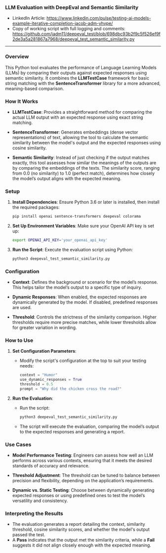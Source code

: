 ### LLM Evaluation with DeepEval and Semantic Similarity

- LinkedIn Article: https://www.linkedin.com/pulse/testing-ai-models-example-iterative-completion-jacob-adm-yhvpe/
- Copy of working script with full logging and comments: https://github.com/jadm11/deepeval_test/blob/698dbc93b2f9c5f526ef9f2de3a5a281867a7968/deepeval_test_semantic_similarity.py

---

### Overview

This Python tool evaluates the performance of Language Learning Models (LLMs) by comparing their outputs against expected responses using semantic similarity. It combines the **LLMTestCase** framework for basic string matching with the **SentenceTransformer** library for a more advanced, meaning-based comparison.

### How It Works

- **LLMTestCase**: Provides a straightforward method for comparing the actual LLM output with an expected response using exact string matching.

- **SentenceTransformer**: Generates embeddings (dense vector representations) of text, allowing the tool to calculate the semantic similarity between the model's output and the expected responses using cosine similarity.

- **Semantic Similarity**: Instead of just checking if the output matches exactly, this tool assesses how similar the meanings of the outputs are by comparing the embeddings of the texts. The similarity score, ranging from 0.0 (no similarity) to 1.0 (perfect match), determines how closely the model’s output aligns with the expected meaning.

### Setup

1. **Install Dependencies**:
   Ensure Python 3.6 or later is installed, then install the required packages:
   ```bash
   pip install openai sentence-transformers deepeval colorama
   ```

2. **Set Up Environment Variables**:
   Make sure your OpenAI API key is set up:
   ```bash
   export OPENAI_API_KEY='your_openai_api_key'
   ```

3. **Run the Script**:
   Execute the evaluation script using Python:
   ```bash
   python3 deepeval_test_semantic_similarity.py
   ```

### Configuration

- **Context**: Defines the background or scenario for the model’s response. This helps tailor the model’s output to a specific type of inquiry.
  
- **Dynamic Responses**: When enabled, the expected responses are dynamically generated by the model. If disabled, predefined responses are used.

- **Threshold**: Controls the strictness of the similarity comparison. Higher thresholds require more precise matches, while lower thresholds allow for greater variation in wording.

### How to Use

1. **Set Configuration Parameters**:
   - Modify the script's configuration at the top to suit your testing needs:
     ```python
     context = "Humor"
     use_dynamic_responses = True
     threshold = 0.5
     prompt = "Why did the chicken cross the road?"
     ```

2. **Run the Evaluation**:
   - Run the script:
     ```bash
     python3 deepeval_test_semantic_similarity.py
     ```

   - The script will execute the evaluation, comparing the model’s output to the expected responses and generating a report.

### Use Cases

- **Model Performance Testing**: Engineers can assess how well an LLM performs across various contexts, ensuring that it meets the desired standards of accuracy and relevance.

- **Threshold Adjustment**: The threshold can be tuned to balance between precision and flexibility, depending on the application’s requirements.

- **Dynamic vs. Static Testing**: Choose between dynamically generating expected responses or using predefined ones to test the model’s versatility and consistency.

### Interpreting the Results

- The evaluation generates a report detailing the context, similarity threshold, cosine similarity scores, and whether the model's output passed the test.
- A **Pass** indicates that the output met the similarity criteria, while a **Fail** suggests it did not align closely enough with the expected meaning.
